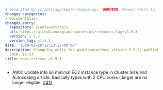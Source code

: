 ```yaml
---
# Generated by scripts/aggregate-changelogs. WARNING: Manual edits to this files will be overwritten.
changes_categories:
- Documentation
changes_entry:
  repository: giantswarm/docs
  url: https://github.com/giantswarm/docs/releases/tag/v1.5.5
  version: 1.5.5
  version_tag: v1.5.5
date: '2020-02-20T12:53:22+00:00'
description: Changelog entry for giantswarm/docs version 1.5.5, published on 20 February
  2020, 12:53.
title: docs release v1.5.5
---
```


- AWS: Update info on minimal EC2 instance type in Cluster Size and Autoscaling article. Basically types with 2 CPU cores (.large) are no longer eligible. [#412](https://github.com/giantswarm/docs/pull/412)
